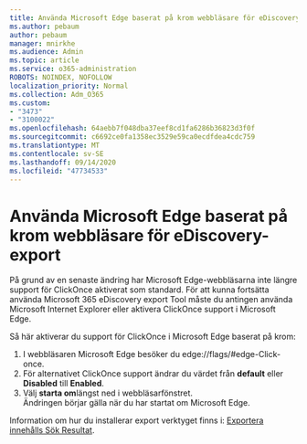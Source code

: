```yaml
---
title: Använda Microsoft Edge baserat på krom webbläsare för eDiscovery-export
ms.author: pebaum
author: pebaum
manager: mnirkhe
ms.audience: Admin
ms.topic: article
ms.service: o365-administration
ROBOTS: NOINDEX, NOFOLLOW
localization_priority: Normal
ms.collection: Adm_O365
ms.custom:
- "3473"
- "3100022"
ms.openlocfilehash: 64aebb7f048dba37eef8cd1fa6286b36823d3f0f
ms.sourcegitcommit: c6692ce0fa1358ec3529e59ca0ecdfdea4cdc759
ms.translationtype: MT
ms.contentlocale: sv-SE
ms.lasthandoff: 09/14/2020
ms.locfileid: "47734533"
---
```

# <a name="using-microsoft-edge-based-on-chromium-browsers-for-ediscovery-export"></a>Använda Microsoft Edge baserat på krom webbläsare för eDiscovery-export

På grund av en senaste ändring har Microsoft Edge-webbläsarna inte längre support för ClickOnce aktiverat som standard. För att kunna fortsätta använda Microsoft 365 eDiscovery export Tool måste du antingen använda Microsoft Internet Explorer eller aktivera ClickOnce support i Microsoft Edge. 

Så här aktiverar du support för ClickOnce i Microsoft Edge baserat på krom: 
1. I webbläsaren Microsoft Edge besöker du edge://flags/#edge-Click-once.
2. För alternativet ClickOnce support ändrar du värdet från **default** eller **Disabled** till **Enabled**. 
3. Välj **starta om**längst ned i webbläsarfönstret. <br>
 Ändringen börjar gälla när du har startat om Microsoft Edge. 

Information om hur du installerar export verktyget finns i: [ Exportera innehålls Sök Resultat](https://docs.microsoft.com/microsoft-365/compliance/export-search-results).